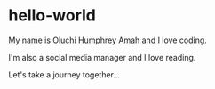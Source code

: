 # hello-world

My name is Oluchi Humphrey Amah and I love coding. 

I'm also a social media manager and I love reading. 

Let's take a journey together...  
